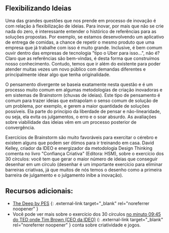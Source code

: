 ## Flexibilizando Ideias

Uma das grandes questões que nos prende em processo de inovação é com relação à flexibilização de ideias. Para inovar, por mais que não se crie nada do zero, é interessante entender o histórico de referências para as soluções propostas. Por exemplo, se estamos desenvolvendo um aplicativo de entrega de comidas, a chance de repetir o mesmo produto que uma empresa que já trabalhe com isso é muito grande. Inclusive, é bem comum ouvir dentro das empresas de tecnologia "tipo o Uber para isso...", não é? Claro que as referências são bem-vindas, é desta forma que construímos nosso conhecimento. Contudo, temos que ir além do existente para poder atender muitas vezes um novo público com demandas diferentes e principalmente idear algo que tenha originalidade.

O pensamento divergente se baseia exatamente nesta questão e é um processo muito comum em algumas metodologias de criação inovadoras e em sistemas de Brainstorm (chuvas de ideias). Este tipo de pensamento é comum para trazer ideias que extrapolam o senso comum de solução de um problema, por exemplo, e gerem a maior quantidade de soluções possíveis. Ela parte do princípio da liberdade de pensar e não-linearidade, ou seja, ela evita os julgamentos, o erro e o soar absurdo. As avaliações sobre viabilidade das ideias vêm em um processo posterior de convergência.

Exercícios de Brainstorm são muito favoráveis para exercitar o cérebro e existem alguns que podem ser ótimos para ir treinando em casa. David Kelley, criador da IDEO e energizador da metodologia Design Thinking comenta no livro "Confiança Criativa" (Editora: HSM), sobre o exercício dos 30 círculos: você tem que gerar o maior número de ideias que conseguir desenhar em um círculo (desenhar é um importante exercício para eliminar barreiras criativas, já que muitos de nós temos o desenho como a primeira barreira de julgamento e o julgamento inibe a inovação).

## Recursos adicionais:

- [The Deep by PES](https://www.youtube.com/watch?v=AK18bdUEWSs) {: .external-link target="_blank" rel="noreferrer noopener" }
- Você pode ver mais sobre o exercício dos 30 círculos [no minuto 09:45 do TED onde Tim Brown (CEO da IDEO)](https://www.youtube.com/watch?v=AK18bdUEWSs) {: .external-link target="_blank" rel="noreferrer noopener" } conta sobre criatividade e jogos.